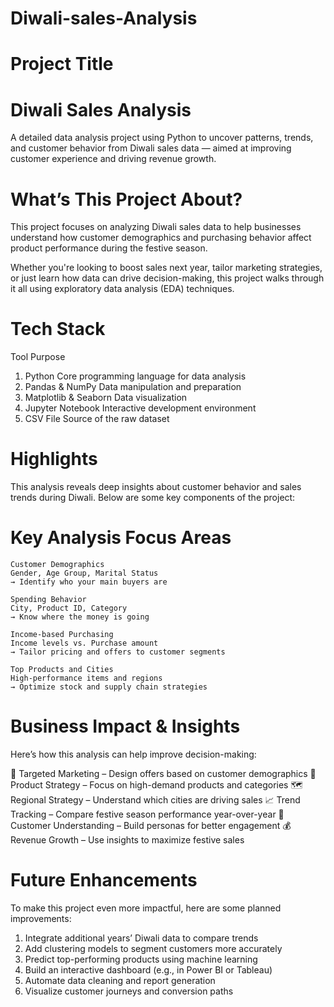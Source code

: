 # Diwali-sales-Analysis
# Project Title
  # Diwali Sales Analysis
  A detailed data analysis project using Python to uncover patterns, trends, and customer behavior from Diwali sales data —   aimed at improving customer experience and driving revenue growth.

# What’s This Project About?
This project focuses on analyzing Diwali sales data to help businesses understand how customer demographics and purchasing behavior affect product performance during the festive season.

Whether you're looking to boost sales next year, tailor marketing strategies, or just learn how data can drive decision-making, this project walks through it all using exploratory data analysis (EDA) techniques.

# Tech Stack
Tool	Purpose
1. Python	Core programming language for data analysis
2. Pandas & NumPy	Data manipulation and preparation
3. Matplotlib & Seaborn	Data visualization
4. Jupyter Notebook	Interactive development environment
5. CSV File	Source of the raw dataset

# Highlights
This analysis reveals deep insights about customer behavior and sales trends during Diwali. Below are some key components of the project:

  # Key Analysis Focus Areas
    Customer Demographics
    Gender, Age Group, Marital Status
    → Identify who your main buyers are

    Spending Behavior
    City, Product ID, Category
    → Know where the money is going

    Income-based Purchasing
    Income levels vs. Purchase amount
    → Tailor pricing and offers to customer segments

    Top Products and Cities
    High-performance items and regions
    → Optimize stock and supply chain strategies

# Business Impact & Insights
Here’s how this analysis can help improve decision-making:

🎯 Targeted Marketing – Design offers based on customer demographics
🛒 Product Strategy – Focus on high-demand products and categories
🗺️ Regional Strategy – Understand which cities are driving sales
📈 Trend Tracking – Compare festive season performance year-over-year
🧠 Customer Understanding – Build personas for better engagement
💰 Revenue Growth – Use insights to maximize festive sales

# Future Enhancements
To make this project even more impactful, here are some planned improvements:

  1. Integrate additional years’ Diwali data to compare trends
  2. Add clustering models to segment customers more accurately
  3. Predict top-performing products using machine learning
  4. Build an interactive dashboard (e.g., in Power BI or Tableau)
  5. Automate data cleaning and report generation
  6. Visualize customer journeys and conversion paths
